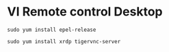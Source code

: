 # VI Remote control Desktop
```
sudo yum install epel-release
```
```
sudo yum install xrdp tigervnc-server
```

